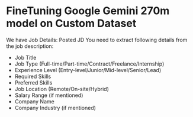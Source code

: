 # FineTuning Google Gemini 270m model on Custom Dataset

We have Job Details: Posted JD
You need to extract following details from the job description:
- Job Title
- Job Type (Full-time/Part-time/Contract/Freelance/Internship)
- Experience Level (Entry-level/Junior/Mid-level/Senior/Lead)
- Required Skills
- Preferred Skills
- Job Location (Remote/On-site/Hybrid)
- Salary Range (if mentioned)
- Company Name
- Company Industry (if mentioned)


